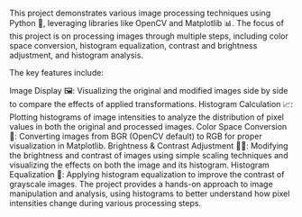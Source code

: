 This project demonstrates various image processing techniques using Python 🐍, leveraging libraries like OpenCV and Matplotlib 📊. The focus of this project is on processing images through multiple steps, including color space conversion, histogram equalization, contrast and brightness adjustment, and histogram analysis.

The key features include:

Image Display 🖼️: Visualizing the original and modified images side by side to compare the effects of applied transformations.
Histogram Calculation 📈: Plotting histograms of image intensities to analyze the distribution of pixel values in both the original and processed images.
Color Space Conversion 🌈: Converting images from BGR (OpenCV default) to RGB for proper visualization in Matplotlib.
Brightness & Contrast Adjustment 🔆🔲: Modifying the brightness and contrast of images using simple scaling techniques and visualizing the effects on both the image and its histogram.
Histogram Equalization 🔄: Applying histogram equalization to improve the contrast of grayscale images.
The project provides a hands-on approach to image manipulation and analysis, using histograms to better understand how pixel intensities change during various processing steps.
